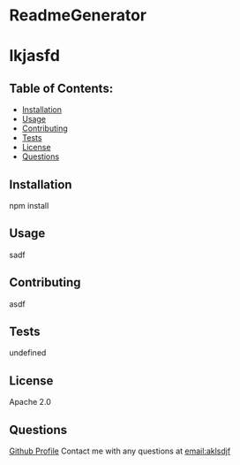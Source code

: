 # ReadmeGenerator

  # lkjasfd

  ## Table of Contents:
  * [Installation](#Installation)
  * [Usage](#Usage)
  * [Contributing](#Contributing)
  * [Tests](#Tests)
  * [License](#License)
  * [Questions](#Questions)
  
  ## Installation
  npm install

  ## Usage
  sadf

  ## Contributing
  asdf

  ## Tests
  undefined

  ## License
  Apache 2.0

  ## Questions
  [Github Profile](lkj)
  Contact me with any questions at [email:aklsdjf](mailto:aklsdjf)
